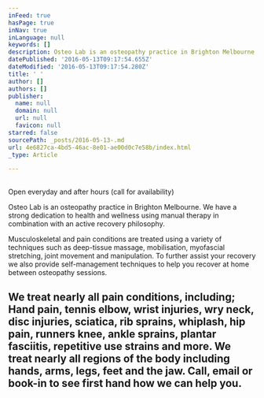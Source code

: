 ```yaml
---
inFeed: true
hasPage: true
inNav: true
inLanguage: null
keywords: []
description: Osteo Lab is an osteopathy practice in Brighton Melbourne. We have a strong dedication to health and wellness using manual therapy in combination with an active recovery philosophy.
datePublished: '2016-05-13T09:17:54.655Z'
dateModified: '2016-05-13T09:17:54.280Z'
title: ' '
author: []
authors: []
publisher:
  name: null
  domain: null
  url: null
  favicon: null
starred: false
sourcePath: _posts/2016-05-13-.md
url: 4e6827ca-4bd5-46ac-8e01-ae00d0c7e58b/index.html
_type: Article

---
```

## 

Open everyday and after hours (call for availability)

Osteo Lab is an osteopathy practice in Brighton Melbourne. We have a strong dedication to health and wellness using manual therapy in combination with an active recovery philosophy.

​Musculoskeletal and pain conditions are treated using a variety of techniques such as deep-tissue massage, mobilisation, myofascial stretching, joint movement and manipulation. To further assist your recovery we also provide self-management techniques to help you recover at home between osteopathy sessions.

## We treat nearly all pain conditions, including; Hand pain, tennis elbow, wrist injuries, wry neck, disc injuries, sciatica, rib sprains, whiplash, hip pain, runners knee, ankle sprains, plantar fasciitis, repetitive use strains and more. We treat nearly all regions of the body including hands, arms, legs, feet and the jaw. Call, email or book-in to see first hand how we can help you.